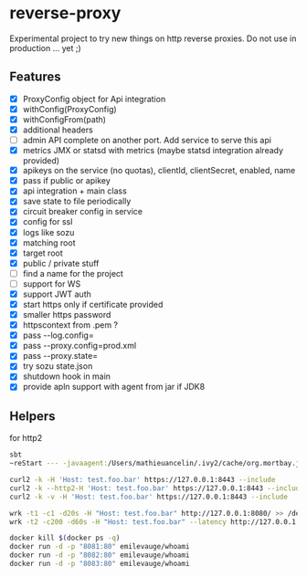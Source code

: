 # reverse-proxy

Experimental project to try new things on http reverse proxies. Do not use in production ... yet ;)

## Features

- [x] ProxyConfig object for Api integration
- [x] withConfig(ProxyConfig)
- [x] withConfigFrom(path)
- [x] additional headers
- [ ] admin API complete on another port. Add service to serve this api
- [x] metrics JMX or statsd with metrics (maybe statsd integration already provided)
- [x] apikeys on the service (no quotas), clientId, clientSecret, enabled, name
- [x] pass if public or apikey
- [x] api integration + main class 
- [x] save state to file periodically
- [x] circuit breaker config in service
- [x] config for ssl
- [x] logs like sozu
- [x] matching root
- [x] target root
- [x] public / private stuff
- [ ] find a name for the project
- [ ] support for WS
- [x] support JWT auth
- [x] start https only if certificate provided
- [x] smaller https password
- [x] httpscontext from .pem ?
- [x] pass --log.config=
- [x] pass --proxy.config=prod.xml
- [x] pass --proxy.state=
- [x] try sozu state.json
- [x] shutdown hook in main
- [x] provide apln support with agent from jar if JDK8

## Helpers

for http2

```sh
sbt 
~reStart --- -javaagent:/Users/mathieuancelin/.ivy2/cache/org.mortbay.jetty.alpn/jetty-alpn-agent/jars/jetty-alpn-agent-2.0.6.jar

curl2 -k -H 'Host: test.foo.bar' https://127.0.0.1:8443 --include
curl2 -k --http2-H 'Host: test.foo.bar' https://127.0.0.1:8443 --include
curl2 -k -v -H 'Host: test.foo.bar' https://127.0.0.1:8443 --include
```

```sh
wrk -t1 -c1 -d20s -H "Host: test.foo.bar" http://127.0.0.1:8080/ >> /dev/null
wrk -t2 -c200 -d60s -H "Host: test.foo.bar" --latency http://127.0.0.1:8080/
```

```sh
docker kill $(docker ps -q)
docker run -d -p "8081:80" emilevauge/whoami
docker run -d -p "8082:80" emilevauge/whoami
docker run -d -p "8083:80" emilevauge/whoami
```